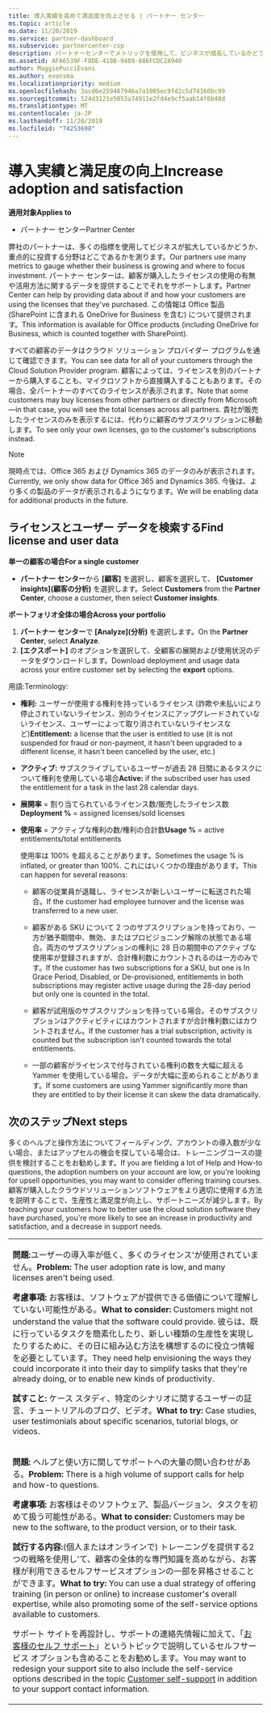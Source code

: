 ```yaml
---
title: 導入実績を高めて満足度を向上させる | パートナー センター
ms.topic: article
ms.date: 11/20/2019
ms.service: partner-dashboard
ms.subservice: partnercenter-csp
description: パートナーセンターでメトリックを使用して、ビジネスが成長しているかどうか、顧客がライセンスをどのように使用しているか、および投資に焦点を当てる場所を確認する方法について説明します。
ms.assetid: AFA6539F-F8DE-410B-9409-886FCDC2A940
author: MaggiePucciEvans
ms.author: evansma
ms.localizationpriority: medium
ms.openlocfilehash: 3acd6e259487946a7a1005ec9fd2c5d74160bc99
ms.sourcegitcommit: 524d3121e5053a74911e2fd4e9cf5aab14f6b48d
ms.translationtype: MT
ms.contentlocale: ja-JP
ms.lasthandoff: 11/20/2019
ms.locfileid: "74253698"
---
```

# <a name="increase-adoption-and-satisfaction"></a><span data-ttu-id="cac26-103">導入実績と満足度の向上</span><span class="sxs-lookup"><span data-stu-id="cac26-103">Increase adoption and satisfaction</span></span>

<span data-ttu-id="cac26-104">**適用対象**</span><span class="sxs-lookup"><span data-stu-id="cac26-104">**Applies to**</span></span>

-  <span data-ttu-id="cac26-105">パートナー センター</span><span class="sxs-lookup"><span data-stu-id="cac26-105">Partner Center</span></span>

<span data-ttu-id="cac26-106">弊社のパートナーは、多くの指標を使用してビジネスが拡大しているかどうか、重点的に投資する分野はどこであるかを測ります。</span><span class="sxs-lookup"><span data-stu-id="cac26-106">Our partners use many metrics to gauge whether their business is growing and where to focus investment.</span></span> <span data-ttu-id="cac26-107">パートナー センターは、顧客が購入したライセンスの使用の有無や活用方法に関するデータを提供することでそれをサポートします。</span><span class="sxs-lookup"><span data-stu-id="cac26-107">Partner Center can help by providing data about if and how your customers are using the licenses that they've purchased.</span></span> <span data-ttu-id="cac26-108">この情報は Office 製品 (SharePoint に含まれる OneDrive for Business を含む) について提供されます。</span><span class="sxs-lookup"><span data-stu-id="cac26-108">This information is available for Office products (including OneDrive for Business, which is counted together with SharePoint).</span></span>

<span data-ttu-id="cac26-109">すべての顧客のデータはクラウド ソリューション プロバイダー プログラムを通じて確認できます。</span><span class="sxs-lookup"><span data-stu-id="cac26-109">You can see data for all of your customers through the Cloud Solution Provider program.</span></span> <span data-ttu-id="cac26-110">顧客によっては、ライセンスを別のパートナーから購入することも、マイクロソフトから直接購入することもあります。その場合、全パートナーのすべてのライセンスが表示されます。</span><span class="sxs-lookup"><span data-stu-id="cac26-110">Note that some customers may buy licenses from other partners or directly from Microsoft—in that case, you will see the total licenses across all partners.</span></span> <span data-ttu-id="cac26-111">貴社が販売したライセンスのみを表示するには、代わりに顧客のサブスクリプションに移動します。</span><span class="sxs-lookup"><span data-stu-id="cac26-111">To see only your own licenses, go to the customer's subscriptions instead.</span></span>

> [!NOTE]  
>  <span data-ttu-id="cac26-112">現時点では、Office 365 および Dynamics 365 のデータのみが表示されます。</span><span class="sxs-lookup"><span data-stu-id="cac26-112">Currently, we only show data for Office 365 and Dynamics 365.</span></span> <span data-ttu-id="cac26-113">今後は、より多くの製品のデータが表示されるようになります。</span><span class="sxs-lookup"><span data-stu-id="cac26-113">We will be enabling data for additional products in the future.</span></span>

## <a name="find-license-and-user-data"></a><span data-ttu-id="cac26-114">ライセンスとユーザー データを検索する</span><span class="sxs-lookup"><span data-stu-id="cac26-114">Find license and user data</span></span>


<span data-ttu-id="cac26-115">**単一の顧客の場合**</span><span class="sxs-lookup"><span data-stu-id="cac26-115">**For a single customer**</span></span>

-   <span data-ttu-id="cac26-116">**パートナー センター**から **[顧客]** を選択し、顧客を選択して、 **[Customer insights]\(顧客の分析\)** を選択します。</span><span class="sxs-lookup"><span data-stu-id="cac26-116">Select **Customers** from the **Partner Center**, choose a customer, then select **Customer insights**.</span></span>

<span data-ttu-id="cac26-117">**ポートフォリオ全体の場合**</span><span class="sxs-lookup"><span data-stu-id="cac26-117">**Across your portfolio**</span></span>

1.  <span data-ttu-id="cac26-118">**パートナー センター**で **[Analyze]\(分析\)** を選択します。</span><span class="sxs-lookup"><span data-stu-id="cac26-118">On the **Partner Center**, select **Analyze**.</span></span>
2.  <span data-ttu-id="cac26-119">**[エクスポート]** のオプションを選択して、全顧客の展開および使用状況のデータをダウンロードします。</span><span class="sxs-lookup"><span data-stu-id="cac26-119">Download deployment and usage data across your entire customer set by selecting the **export** options.</span></span>

<span data-ttu-id="cac26-120">用語:</span><span class="sxs-lookup"><span data-stu-id="cac26-120">Terminology:</span></span>

-   <span data-ttu-id="cac26-121">**権利:** ユーザーが使用する権利を持っているライセンス (詐欺や未払いにより停止されていないライセンス、別のライセンスにアップグレードされていないライセンス、ユーザーによって取り消されていないライセンスなど)</span><span class="sxs-lookup"><span data-stu-id="cac26-121">**Entitlement:** a license that the user is entitled to use (it is not suspended for fraud or non-payment, it hasn't been upgraded to a different license, it hasn't been cancelled by the user, etc.)</span></span>

-   <span data-ttu-id="cac26-122">**アクティブ:** サブスクライブしているユーザーが過去 28 日間にあるタスクについて権利を使用している場合</span><span class="sxs-lookup"><span data-stu-id="cac26-122">**Active:** if the subscribed user has used the entitlement for a task in the last 28 calendar days.</span></span>

-   <span data-ttu-id="cac26-123">**展開率** = 割り当てられているライセンス数/販売したライセンス数</span><span class="sxs-lookup"><span data-stu-id="cac26-123">**Deployment %** = assigned licenses/sold licenses</span></span>

-   <span data-ttu-id="cac26-124">**使用率** = アクティブな権利の数/権利の合計数</span><span class="sxs-lookup"><span data-stu-id="cac26-124">**Usage %** = active entitlements/total entitlements</span></span>

    <span data-ttu-id="cac26-125">使用率は 100% を超えることがあります。</span><span class="sxs-lookup"><span data-stu-id="cac26-125">Sometimes the usage % is inflated, or greater than 100%.</span></span> <span data-ttu-id="cac26-126">これにはいくつかの理由があります。</span><span class="sxs-lookup"><span data-stu-id="cac26-126">This can happen for several reasons:</span></span>

    -   <span data-ttu-id="cac26-127">顧客の従業員が退職し、ライセンスが新しいユーザーに転送された場合。</span><span class="sxs-lookup"><span data-stu-id="cac26-127">If the customer had employee turnover and the license was transferred to a new user.</span></span>

    -   <span data-ttu-id="cac26-128">顧客がある SKU について 2 つのサブスクリプションを持っており、一方が猶予期間中、無効、またはプロビジョニング解除の状態である場合。両方のサブスクリプションの権利に 28 日の期間中のアクティブな使用率が登録されますが、合計権利数にカウントされるのは一方のみです。</span><span class="sxs-lookup"><span data-stu-id="cac26-128">If the customer has two subscriptions for a SKU, but one is In Grace Period, Disabled, or De-provisioned, entitlements in both subscriptions may register active usage during the 28-day period but only one is counted in the total.</span></span>

    -   <span data-ttu-id="cac26-129">顧客が試用版のサブスクリプションを持っている場合。そのサブスクリプションはアクティビティにはカウントされますが合計権利数にはカウントされません。</span><span class="sxs-lookup"><span data-stu-id="cac26-129">If the customer has a trial subscription, activity is counted but the subscription isn't counted towards the total entitlements.</span></span>

    -   <span data-ttu-id="cac26-130">一部の顧客がライセンスで付与されている権利の数を大幅に超える Yammer を使用している場合。データが大幅に歪められることがあります。</span><span class="sxs-lookup"><span data-stu-id="cac26-130">If some customers are using Yammer significantly more than they are entitled to by their license it can skew the data dramatically.</span></span>

## <a name="next-steps"></a><span data-ttu-id="cac26-131">次のステップ</span><span class="sxs-lookup"><span data-stu-id="cac26-131">Next steps</span></span>


<span data-ttu-id="cac26-132">多くのヘルプと操作方法についてフィールディング、アカウントの導入数が少ない場合、またはアップセルの機会を探している場合は、トレーニングコースの提供を検討することをお勧めします。</span><span class="sxs-lookup"><span data-stu-id="cac26-132">If you are fielding a lot of Help and How-to questions, the adoption numbers on your account are low, or you're looking for upsell opportunities, you may want to consider offering training courses.</span></span> <span data-ttu-id="cac26-133">顧客が購入したクラウドソリューションソフトウェアをより適切に使用する方法を説明することで、生産性と満足度が向上し、サポートニーズが減少します。</span><span class="sxs-lookup"><span data-stu-id="cac26-133">By teaching your customers how to better use the cloud solution software they have purchased, you're more likely to see an increase in productivity and satisfaction, and a decrease in support needs.</span></span>

<table>
<colgroup>
<col width="100%" />
</colgroup>
<tbody>
<tr class="odd">
<td><p><span data-ttu-id="cac26-134"><strong>問題:</strong>ユーザーの導入率が低く、多くのライセンス&#39;が使用されていません。</span><span class="sxs-lookup"><span data-stu-id="cac26-134"><strong>Problem:</strong> The user adoption rate is low, and many licenses aren&#39;t being used.</span></span></p>
<p><span data-ttu-id="cac26-135"><strong>考慮事項:</strong> お客様は、ソフトウェアが提供できる価値について理解していない可能性がある。</span><span class="sxs-lookup"><span data-stu-id="cac26-135"><strong>What to consider:</strong> Customers might not understand the value that the software could provide.</span></span> <span data-ttu-id="cac26-136">彼らは、既に行っているタスクを簡素化したり、新しい種類の生産性を実現したりするために、その日に組み込む方法を構想するのに役立つ情報を必要としています。</span><span class="sxs-lookup"><span data-stu-id="cac26-136">They need help envisioning the ways they could incorporate it into their day to simplify tasks that they're already doing, or to enable new kinds of productivity.</span></span></p>
<p><span data-ttu-id="cac26-137"><strong>試すこと:</strong> ケース スタディ、特定のシナリオに関するユーザーの証言、チュートリアルのブログ、ビデオ。</span><span class="sxs-lookup"><span data-stu-id="cac26-137"><strong>What to try:</strong> Case studies, user testimonials about specific scenarios, tutorial blogs, or videos.</span></span></p></td>
</tr>
<tr class="even">
<td><p><span data-ttu-id="cac26-138"><strong>問題:</strong> ヘルプと使い方に関してサポートへの大量の問い合わせがある。</span><span class="sxs-lookup"><span data-stu-id="cac26-138"><strong>Problem:</strong> There is a high volume of support calls for help and how-to questions.</span></span></p>
<p><span data-ttu-id="cac26-139"><strong>考慮事項:</strong> お客様はそのソフトウェア、製品バージョン、タスクを初めて扱う可能性がある。</span><span class="sxs-lookup"><span data-stu-id="cac26-139"><strong>What to consider:</strong> Customers may be new to the software, to the product version, or to their task.</span></span></p>
<p><span data-ttu-id="cac26-140"><strong>試行する内容:</strong>(個人またはオンラインで) トレーニングを提供する2つの戦略を使用し&#39;て、顧客の全体的な専門知識を高めながら、お客様が利用できるセルフサービスオプションの一部を昇格させることができます。</span><span class="sxs-lookup"><span data-stu-id="cac26-140"><strong>What to try:</strong> You can use a dual strategy of offering training (in person or online) to increase customer&#39;s overall expertise, while also promoting some of the self-service options available to customers.</span></span></p>
<p><span data-ttu-id="cac26-141">サポート サイトを再設計し、サポートの連絡先情報に加えて、「<a href="customer-self-support.md" data-raw-source="[Customer self-support](customer-self-support.md)">お客様のセルフ サポート</a>」というトピックで説明しているセルフサービス オプションも含めることをお勧めします。</span><span class="sxs-lookup"><span data-stu-id="cac26-141">You may want to redesign your support site to also include the self-service options described in the topic <a href="customer-self-support.md" data-raw-source="[Customer self-support](customer-self-support.md)">Customer self-support</a> in addition to your support contact information.</span></span></p></td>
</tr>
</tbody>
</table>

 

 

 



